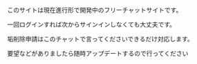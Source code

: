 このサイトは現在進行形で開発中のフリーチャットサイトです。

一回ログインすれば次からサインインしなくても大丈夫です。

垢削除申請はこのチャットで言ってくださいできるだけ対応します。

要望などがありましたら随時アップデートするので行ってください
